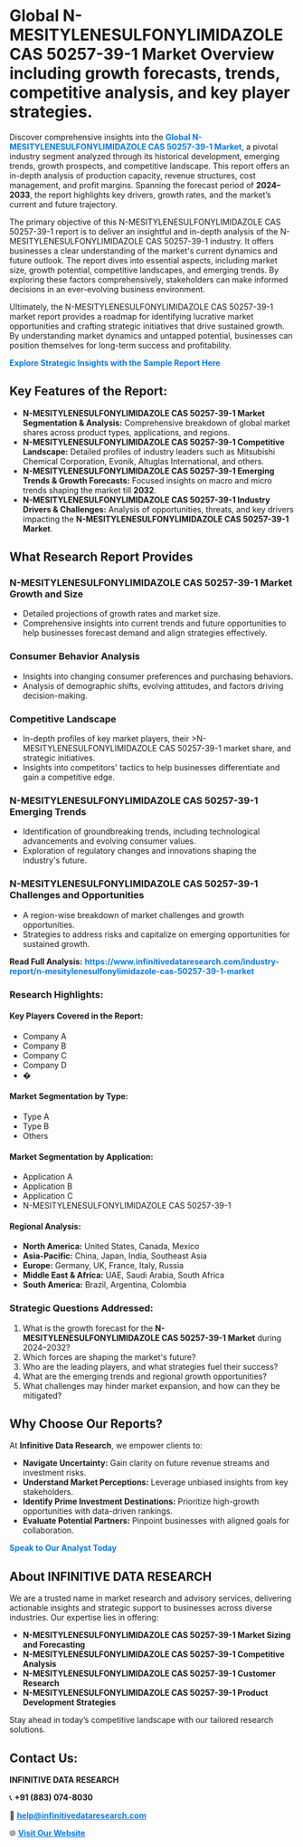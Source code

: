 <h1>Global N-MESITYLENESULFONYLIMIDAZOLE CAS 50257-39-1 Market Overview including growth forecasts, trends, competitive analysis, and key player strategies.</h1>
<p>
Discover comprehensive insights into the 
<a href="https://www.infinitivedataresearch.com/industry-report/n-mesitylenesulfonylimidazole-cas-50257-39-1-market" rel="dofollow" style="color: #007BFF; text-decoration: none;"><strong>Global N-MESITYLENESULFONYLIMIDAZOLE CAS 50257-39-1 Market</strong></a>, a pivotal industry segment analyzed through its historical development, emerging trends, growth prospects, and competitive landscape. This report offers an in-depth analysis of production capacity, revenue structures, cost management, and profit margins. Spanning the forecast period of <strong>2024–2033</strong>, the report highlights key drivers, growth rates, and the market’s current and future trajectory.
</p>
<p>
The primary objective of this N-MESITYLENESULFONYLIMIDAZOLE CAS 50257-39-1 report is to deliver an insightful and in-depth analysis of the N-MESITYLENESULFONYLIMIDAZOLE CAS 50257-39-1 industry. It offers businesses a clear understanding of the market's current dynamics and future outlook. The report dives into essential aspects, including market size, growth potential, competitive landscapes, and emerging trends. By exploring these factors comprehensively, stakeholders can make informed decisions in an ever-evolving business environment.
</p>
<p>
Ultimately, the N-MESITYLENESULFONYLIMIDAZOLE CAS 50257-39-1 market report provides a roadmap for identifying lucrative market opportunities and crafting strategic initiatives that drive sustained growth. By understanding market dynamics and untapped potential, businesses can position themselves for long-term success and profitability.
</p>
<p>
<a href="https://www.infinitivedataresearch.com/request-sample/reportId=103872" style="color: #007BFF; text-decoration: none;"><strong>Explore Strategic Insights with the Sample Report Here</strong></a>
</p>

<h2>Key Features of the Report:</h2>
<ul>
<li><strong>N-MESITYLENESULFONYLIMIDAZOLE CAS 50257-39-1 Market Segmentation & Analysis:</strong> Comprehensive breakdown of global market shares across product types, applications, and regions.</li>
<li><strong>N-MESITYLENESULFONYLIMIDAZOLE CAS 50257-39-1 Competitive Landscape:</strong> Detailed profiles of industry leaders such as Mitsubishi Chemical Corporation, Evonik, Altuglas International, and others.</li>
<li><strong>N-MESITYLENESULFONYLIMIDAZOLE CAS 50257-39-1 Emerging Trends & Growth Forecasts:</strong> Focused insights on macro and micro trends shaping the market till <strong>2032</strong>.</li>
<li><strong>N-MESITYLENESULFONYLIMIDAZOLE CAS 50257-39-1 Industry Drivers & Challenges:</strong> Analysis of opportunities, threats, and key drivers impacting the <strong>N-MESITYLENESULFONYLIMIDAZOLE CAS 50257-39-1 Market</strong>.</li>
</ul>

<h2>What Research Report Provides</h2>
<h3>N-MESITYLENESULFONYLIMIDAZOLE CAS 50257-39-1 Market Growth and Size</h3>
<ul>
<li>Detailed projections of growth rates and market size.</li>
<li>Comprehensive insights into current trends and future opportunities to help businesses forecast demand and align strategies effectively.</li>
</ul>

<h3>Consumer Behavior Analysis</h3>
<ul>
<li>Insights into changing consumer preferences and purchasing behaviors.</li>
<li>Analysis of demographic shifts, evolving attitudes, and factors driving decision-making.</li>
</ul>

<h3>Competitive Landscape</h3>
<ul>
<li>In-depth profiles of key market players, their >N-MESITYLENESULFONYLIMIDAZOLE CAS 50257-39-1 market share, and strategic initiatives.</li>
<li>Insights into competitors' tactics to help businesses differentiate and gain a competitive edge.</li>
</ul>

<h3>N-MESITYLENESULFONYLIMIDAZOLE CAS 50257-39-1 Emerging Trends</h3>
<ul>
<li>Identification of groundbreaking trends, including technological advancements and evolving consumer values.</li>
<li>Exploration of regulatory changes and innovations shaping the industry's future.</li>
</ul>

<h3>N-MESITYLENESULFONYLIMIDAZOLE CAS 50257-39-1 Challenges and Opportunities</h3>
<ul>
<li>A region-wise breakdown of market challenges and growth opportunities.</li>
<li>Strategies to address risks and capitalize on emerging opportunities for sustained growth.</li>
</ul>
<p><strong>Read Full Analysis:</strong> <a href="https://www.infinitivedataresearch.com/industry-report/n-mesitylenesulfonylimidazole-cas-50257-39-1-market" rel="dofollow" style="color: #007BFF; text-decoration: none;"><strong>https://www.infinitivedataresearch.com/industry-report/n-mesitylenesulfonylimidazole-cas-50257-39-1-market</strong></a></p>
<h3>Research Highlights:</h3>
<h4>Key Players Covered in the Report:</h4>
<ul><li>Company A</li><li>Company B</li><li>Company C</li><li>Company D</li><li>�</li></ul>
<h4>Market Segmentation by Type:</h4>
<ul><li>Type A</li><li>Type B</li><li>Others</li></ul>
<h4>Market Segmentation by Application:</h4>
<ul><li>Application A</li><li>Application B</li><li>Application C</li><li>N-MESITYLENESULFONYLIMIDAZOLE CAS 50257-39-1</li></ul>

<h4>Regional Analysis:</h4>
<ul>
<li><strong>North America:</strong> United States, Canada, Mexico</li>
<li><strong>Asia-Pacific:</strong> China, Japan, India, Southeast Asia</li>
<li><strong>Europe:</strong> Germany, UK, France, Italy, Russia</li>
<li><strong>Middle East & Africa:</strong> UAE, Saudi Arabia, South Africa</li>
<li><strong>South America:</strong> Brazil, Argentina, Colombia</li>
</ul>

<h3>Strategic Questions Addressed:</h3>
<ol>
<li>What is the growth forecast for the <strong>N-MESITYLENESULFONYLIMIDAZOLE CAS 50257-39-1 Market</strong> during 2024–2032?</li>
<li>Which forces are shaping the market's future?</li>
<li>Who are the leading players, and what strategies fuel their success?</li>
<li>What are the emerging trends and regional growth opportunities?</li>
<li>What challenges may hinder market expansion, and how can they be mitigated?</li>
</ol>

<h2>Why Choose Our Reports?</h2>
<p>At <strong>Infinitive Data Research</strong>, we empower clients to:</p>
<ul>
<li><strong>Navigate Uncertainty:</strong> Gain clarity on future revenue streams and investment risks.</li>
<li><strong>Understand Market Perceptions:</strong> Leverage unbiased insights from key stakeholders.</li>
<li><strong>Identify Prime Investment Destinations:</strong> Prioritize high-growth opportunities with data-driven rankings.</li>
<li><strong>Evaluate Potential Partners:</strong> Pinpoint businesses with aligned goals for collaboration.</li>
</ul>
<p><a href="https://www.infinitivedataresearch.com/industry-report/n-mesitylenesulfonylimidazole-cas-50257-39-1-market" rel="dofollow" style="color: #007BFF; text-decoration: none;"><strong>Speak to Our Analyst Today</strong></a></p>

<h2>About INFINITIVE DATA RESEARCH</h2>
<p>We are a trusted name in market research and advisory services, delivering actionable insights and strategic support to businesses across diverse industries. Our expertise lies in offering:</p>
<ul>
<li><strong>N-MESITYLENESULFONYLIMIDAZOLE CAS 50257-39-1 Market Sizing and Forecasting</strong></li>
<li><strong>N-MESITYLENESULFONYLIMIDAZOLE CAS 50257-39-1 Competitive Analysis</strong></li>
<li><strong>N-MESITYLENESULFONYLIMIDAZOLE CAS 50257-39-1 Customer Research</strong></li>
<li><strong>N-MESITYLENESULFONYLIMIDAZOLE CAS 50257-39-1 Product Development Strategies</strong></li>
</ul>
<p>Stay ahead in today’s competitive landscape with our tailored research solutions.</p>

<h2>Contact Us:</h2>
<p><strong>INFINITIVE DATA RESEARCH</strong></p>
<p>📞 <strong>+91 (883) 074-8030</strong></p>
<p>📧 <strong><a href="mailto:help@infinitivedataresearch.com" style="color: #007BFF;">help@infinitivedataresearch.com</a></strong></p>
<p>🌐 <strong><a href="https://www.infinitivedataresearch.com" rel="dofollow" style="color: #007BFF;">Visit Our Website</a></strong></p>